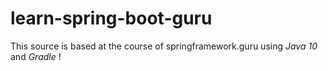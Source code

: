 # learn-spring-boot-guru
This source is based at the course of springframework.guru using _Java 10_ and _Gradle_ !


